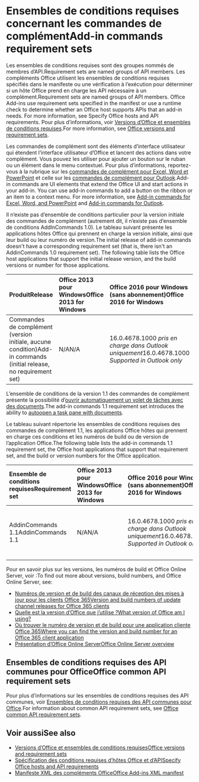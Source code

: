 # <a name="add-in-commands-requirement-sets"></a><span data-ttu-id="6cc1c-101">Ensembles de conditions requises concernant les commandes de complément</span><span class="sxs-lookup"><span data-stu-id="6cc1c-101">Add-in commands requirement sets</span></span>

<span data-ttu-id="6cc1c-102">Les ensembles de conditions requises sont des groupes nommés de membres d’API.</span><span class="sxs-lookup"><span data-stu-id="6cc1c-102">Requirement sets are named groups of API members.</span></span> <span data-ttu-id="6cc1c-103">Les compléments Office utilisent les ensembles de conditions requises spécifiés dans le manifeste ou une vérification à l’exécution pour déterminer si un hôte Office prend en charge les API nécessaire à un complément.</span><span class="sxs-lookup"><span data-stu-id="6cc1c-103">Requirement sets are named groups of API members. Office Add-ins use requirement sets specified in the manifest or use a runtime check to determine whether an Office host supports APIs that an add-in needs. For more information, see Specify Office hosts and API requirements.</span></span> <span data-ttu-id="6cc1c-104">Pour plus d’informations, voir [Versions d’Office et ensembles de conditions requises](https://docs.microsoft.com/office/dev/add-ins/develop/office-versions-and-requirement-sets).</span><span class="sxs-lookup"><span data-stu-id="6cc1c-104">For more information, see [Office versions and requirement sets](https://docs.microsoft.com/office/dev/add-ins/develop/office-versions-and-requirement-sets).</span></span>

<span data-ttu-id="6cc1c-p102">Les commandes de complément sont des éléments d’interface utilisateur qui étendent l’interface utilisateur d’Office et lancent des actions dans votre complément. Vous pouvez les utiliser pour ajouter un bouton sur le ruban ou un élément dans le menu contextuel. Pour plus d’informations, reportez-vous à la rubrique sur les [commandes de complément pour Excel, Word et PowerPoint](https://docs.microsoft.com/office/dev/add-ins/design/add-in-commands) et celle sur les [commandes de complément pour Outlook](https://docs.microsoft.com/outlook/add-ins/add-in-commands-for-outlook).</span><span class="sxs-lookup"><span data-stu-id="6cc1c-p102">Add-in commands are UI elements that extend the Office UI and start actions in your add-in. You can use add-in commands to add a button on the ribbon or an item to a context menu. For more information, see [Add-in commands for Excel, Word, and PowerPoint](https://docs.microsoft.com/office/dev/add-ins/design/add-in-commands) and [Add-in commands for Outlook](https://docs.microsoft.com/outlook/add-ins/add-in-commands-for-outlook).</span></span>

<span data-ttu-id="6cc1c-p103">Il n’existe pas d’ensemble de conditions particulier pour la version initiale des commandes de complément (autrement dit, il n’existe pas d’ensemble de conditions AddInCommands 1.0). Le tableau suivant présente les applications hôtes Office qui prennent en charge la version initiale, ainsi que leur build ou leur numéro de version.</span><span class="sxs-lookup"><span data-stu-id="6cc1c-p103">The initial release of add-in commands doesn't have a corresponding requirement set (that is, there isn't an AddinCommands 1.0 requirement set). The following table lists the Office host applications that support the initial release version, and the build versions or number for those applications.</span></span>  

| <span data-ttu-id="6cc1c-110">Produit</span><span class="sxs-lookup"><span data-stu-id="6cc1c-110">Release</span></span>   |  <span data-ttu-id="6cc1c-111">Office 2013 pour Windows</span><span class="sxs-lookup"><span data-stu-id="6cc1c-111">Office 2013 for Windows</span></span> | <span data-ttu-id="6cc1c-112">Office 2016 pour Windows (sans abonnement)</span><span class="sxs-lookup"><span data-stu-id="6cc1c-112">Office 2016 for Windows</span></span> | <span data-ttu-id="6cc1c-113">Office pour Windows</span><span class="sxs-lookup"><span data-stu-id="6cc1c-113">Office 365 Code Snippets for Windows</span></span>   |  <span data-ttu-id="6cc1c-114">Office pour iPad</span><span class="sxs-lookup"><span data-stu-id="6cc1c-114">Office for iPad</span></span>  |  <span data-ttu-id="6cc1c-115">Office 365 pour Mac</span><span class="sxs-lookup"><span data-stu-id="6cc1c-115">Office 365 for Mac</span></span>  | <span data-ttu-id="6cc1c-116">Office Online</span><span class="sxs-lookup"><span data-stu-id="6cc1c-116">Office Online</span></span>  |  
|:-----|:-----|:-----|:-----|:-----|:-----|:-----|
| <span data-ttu-id="6cc1c-117">Commandes de complément (version initiale, aucune condition)</span><span class="sxs-lookup"><span data-stu-id="6cc1c-117">Add-in commands (initial release, no requirement set)</span></span> | <span data-ttu-id="6cc1c-118">N/A</span><span class="sxs-lookup"><span data-stu-id="6cc1c-118">N/A</span></span> | <span data-ttu-id="6cc1c-119">16.0.4678.1000 *pris en charge dans Outlook uniquement*</span><span class="sxs-lookup"><span data-stu-id="6cc1c-119">16.0.4678.1000 *Supported in Outlook only*</span></span> |<span data-ttu-id="6cc1c-120">Version 1603 (build 6769.0000) ou ultérieure</span><span class="sxs-lookup"><span data-stu-id="6cc1c-120">Version 1603 (Build 6769.0000) or later</span></span> | <span data-ttu-id="6cc1c-121">N/A</span><span class="sxs-lookup"><span data-stu-id="6cc1c-121">N/A</span></span> | <span data-ttu-id="6cc1c-122">15.33 ou version ultérieure</span><span class="sxs-lookup"><span data-stu-id="6cc1c-122">15.33 or later</span></span>| <span data-ttu-id="6cc1c-123">Janvier 2016</span><span class="sxs-lookup"><span data-stu-id="6cc1c-123">January 2016</span></span> | |

<span data-ttu-id="6cc1c-124">L’ensemble de conditions de la version 1.1 des commandes de complément présente la possibilité d’[ouvrir automatiquement un volet de tâches avec des documents](https://docs.microsoft.com/office/dev/add-ins/develop/automatically-open-a-task-pane-with-a-document).</span><span class="sxs-lookup"><span data-stu-id="6cc1c-124">The add-in commands 1.1 requirement set introduces the ability to [autoopen a task pane with documents](https://docs.microsoft.com/office/dev/add-ins/develop/automatically-open-a-task-pane-with-a-document).</span></span>

<span data-ttu-id="6cc1c-125">Le tableau suivant répertorie les ensembles de conditions requises des commandes de complément 1.1, les applications Office hôtes qui prennent en charge ces conditions et les numéros de build ou de version de l’application Office.</span><span class="sxs-lookup"><span data-stu-id="6cc1c-125">The following table lists the add-in commands 1.1 requirement set, the Office host applications that support that requirement set, and the build or version numbers for the Office application.</span></span> 

|  <span data-ttu-id="6cc1c-126">Ensemble de conditions requises</span><span class="sxs-lookup"><span data-stu-id="6cc1c-126">Requirement set</span></span>  |  <span data-ttu-id="6cc1c-127">Office 2013 pour Windows</span><span class="sxs-lookup"><span data-stu-id="6cc1c-127">Office 2013 for Windows</span></span> | <span data-ttu-id="6cc1c-128">Office 2016 pour Windows (sans abonnement)</span><span class="sxs-lookup"><span data-stu-id="6cc1c-128">Office 2016 for Windows</span></span> | <span data-ttu-id="6cc1c-129">Office pour Windows</span><span class="sxs-lookup"><span data-stu-id="6cc1c-129">Office 365 Code Snippets for Windows</span></span>   |  <span data-ttu-id="6cc1c-130">Office pour iPad</span><span class="sxs-lookup"><span data-stu-id="6cc1c-130">Office for iPad</span></span>  |  <span data-ttu-id="6cc1c-131">Office 365 pour Mac</span><span class="sxs-lookup"><span data-stu-id="6cc1c-131">Office 365 for Mac</span></span>  | <span data-ttu-id="6cc1c-132">Office Online</span><span class="sxs-lookup"><span data-stu-id="6cc1c-132">Office Online</span></span>  |  
|:-----|:-----|:-----|:-----|:-----|:-----|:-----|
| <span data-ttu-id="6cc1c-133">AddinCommands 1.1</span><span class="sxs-lookup"><span data-stu-id="6cc1c-133">AddinCommands 1.1</span></span>  | <span data-ttu-id="6cc1c-134">N/A</span><span class="sxs-lookup"><span data-stu-id="6cc1c-134">N/A</span></span> | <span data-ttu-id="6cc1c-135">16.0.4678.1000 *pris en charge dans Outlook uniquement*</span><span class="sxs-lookup"><span data-stu-id="6cc1c-135">16.0.4678.1000 *Supported in Outlook only*</span></span>  | <span data-ttu-id="6cc1c-136">Version 1705 (build 8121.1000) ou ultérieure</span><span class="sxs-lookup"><span data-stu-id="6cc1c-136">Version 1705 (Build 8121.1000) or later</span></span> | <span data-ttu-id="6cc1c-137">N/A</span><span class="sxs-lookup"><span data-stu-id="6cc1c-137">N/A</span></span> | <span data-ttu-id="6cc1c-138">15.34 ou version ultérieure</span><span class="sxs-lookup"><span data-stu-id="6cc1c-138">15.34 or later</span></span>| <span data-ttu-id="6cc1c-139">Mai 2017</span><span class="sxs-lookup"><span data-stu-id="6cc1c-139">May 2017</span></span> | |

<span data-ttu-id="6cc1c-140">Pour en savoir plus sur les versions, les numéros de build et Office Online Server, voir :</span><span class="sxs-lookup"><span data-stu-id="6cc1c-140">To find out more about versions, build numbers, and Office Online Server, see:</span></span>

- [<span data-ttu-id="6cc1c-141">Numéros de version et de build des canaux de réception des mises à jour pour les clients Office 365</span><span class="sxs-lookup"><span data-stu-id="6cc1c-141">Version and build numbers of update channel releases for Office 365 clients</span></span>](https://support.office.com/article/version-and-build-numbers-of-update-channel-releases-ae942449-1fca-4484-898b-a933ea23def7)
- [<span data-ttu-id="6cc1c-142">Quelle est la version d’Office que j’utilise ?</span><span class="sxs-lookup"><span data-stu-id="6cc1c-142">What version of Office am I using?</span></span>](https://support.office.com/article/What-version-of-Office-am-I-using-932788b8-a3ce-44bf-bb09-e334518b8b19)
- [<span data-ttu-id="6cc1c-143">Où trouver le numéro de version et de build pour une application cliente Office 365</span><span class="sxs-lookup"><span data-stu-id="6cc1c-143">Where you can find the version and build number for an Office 365 client application</span></span>](https://support.office.com/article/version-and-build-numbers-of-update-channel-releases-ae942449-1fca-4484-898b-a933ea23def7)
- [<span data-ttu-id="6cc1c-144">Présentation d’Office Online Server</span><span class="sxs-lookup"><span data-stu-id="6cc1c-144">Office Online Server overview</span></span>](https://docs.microsoft.com/officeonlineserver/office-online-server-overview)

## <a name="office-common-api-requirement-sets"></a><span data-ttu-id="6cc1c-145">Ensembles de conditions requises des API communes pour Office</span><span class="sxs-lookup"><span data-stu-id="6cc1c-145">Office common API requirement sets</span></span>

<span data-ttu-id="6cc1c-146">Pour plus d’informations sur les ensembles de conditions requises des API communes, voir [Ensembles de conditions requises des API communes pour Office](office-add-in-requirement-sets.md).</span><span class="sxs-lookup"><span data-stu-id="6cc1c-146">For information about common API requirement sets, see [Office common API requirement sets](office-add-in-requirement-sets.md).</span></span>

## <a name="see-also"></a><span data-ttu-id="6cc1c-147">Voir aussi</span><span class="sxs-lookup"><span data-stu-id="6cc1c-147">See also</span></span>

- [<span data-ttu-id="6cc1c-148">Versions d’Office et ensembles de conditions requises</span><span class="sxs-lookup"><span data-stu-id="6cc1c-148">Office versions and requirement sets</span></span>](https://docs.microsoft.com/office/dev/add-ins/develop/office-versions-and-requirement-sets)
- [<span data-ttu-id="6cc1c-149">Spécification des conditions requises d’hôtes Office et d’API</span><span class="sxs-lookup"><span data-stu-id="6cc1c-149">Specify Office hosts and API requirements</span></span>](https://docs.microsoft.com/office/dev/add-ins/develop/specify-office-hosts-and-api-requirements)
- [<span data-ttu-id="6cc1c-150">Manifeste XML des compléments Office</span><span class="sxs-lookup"><span data-stu-id="6cc1c-150">Office Add-ins XML manifest</span></span>](https://docs.microsoft.com/office/dev/add-ins/develop/add-in-manifests)
